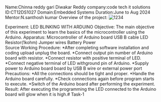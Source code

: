Name:Chinna reddy gari Diwakar Reddy company:code tech it solutions ID:CT12DS1027 Domain:Embedded Systems Duration:June to Aug 2024 Mentor:N.santhosh kumar Overview of the project: ![1234](https://github.com/Diva707/Task-1/assets/173811028/a1bd0e4b-826e-4831-8a24-a1bc2cb6dc9b)

 Experiment: LED BLINKING WITH ARDUINO Objective: The main objective of this experiment to learn the basics of the microcontroller using the Arduino. Apparatus: Microcontroller of Arduino board USB B cable LED Resistor(1kohm) Jumper wires Battery Power                                                                                                
Source Working Procedure: *After completing software installation and coding upload unplug the board. *Connect output pin number of Arduino board with resistor. *Connect resistor with positive terminal of LED. *Connect negative terminal of LED withground pin of Arduino. *Supply power to Arduino board board by USB B wire or external power port  
 Precautions: *All the connections should be tight and proper. *Handle the Arduino board carefully. *Check connections again before program starts to execute. *Switch of the Arduino board after performing the experiment.                                                                                                                            
 Result: After executing the programming the LED connected to the Arduino board will glow when it is high.# Task-1
